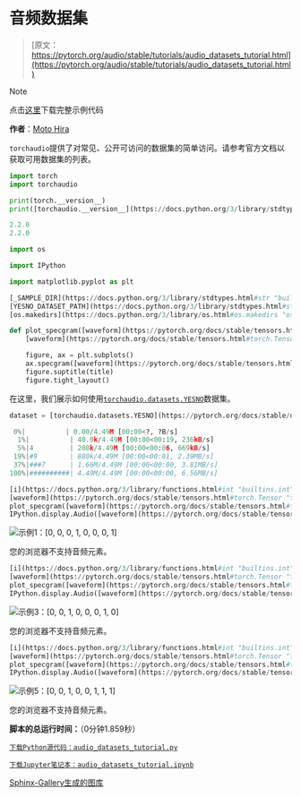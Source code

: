 # 音频数据集

> [原文：https://pytorch.org/audio/stable/tutorials/audio_datasets_tutorial.html](https://pytorch.org/audio/stable/tutorials/audio_datasets_tutorial.html)

Note

点击[这里](#sphx-glr-download-tutorials-audio-datasets-tutorial-py)下载完整示例代码

**作者**：[Moto Hira](mailto:moto%40meta.com)

`torchaudio`提供了对常见、公开可访问的数据集的简单访问。请参考官方文档以获取可用数据集的列表。

```py
import torch
import torchaudio

print(torch.__version__)
print([torchaudio.__version__](https://docs.python.org/3/library/stdtypes.html#str "builtins.str")) 
```

```py
2.2.0
2.2.0 
```

```py
import os

import IPython

import matplotlib.pyplot as plt

[_SAMPLE_DIR](https://docs.python.org/3/library/stdtypes.html#str "builtins.str") = "_assets"
[YESNO_DATASET_PATH](https://docs.python.org/3/library/stdtypes.html#str "builtins.str") = [os.path.join](https://docs.python.org/3/library/os.path.html#os.path.join "os.path.join")([_SAMPLE_DIR](https://docs.python.org/3/library/stdtypes.html#str "builtins.str"), "yes_no")
[os.makedirs](https://docs.python.org/3/library/os.html#os.makedirs "os.makedirs")([YESNO_DATASET_PATH](https://docs.python.org/3/library/stdtypes.html#str "builtins.str"), exist_ok=True)

def plot_specgram([waveform](https://pytorch.org/docs/stable/tensors.html#torch.Tensor "torch.Tensor"), [sample_rate](https://docs.python.org/3/library/functions.html#int "builtins.int"), title="Spectrogram"):
    [waveform](https://pytorch.org/docs/stable/tensors.html#torch.Tensor "torch.Tensor") = [waveform](https://pytorch.org/docs/stable/tensors.html#torch.Tensor "torch.Tensor").numpy()

    figure, ax = plt.subplots()
    ax.specgram([waveform](https://pytorch.org/docs/stable/tensors.html#torch.Tensor "torch.Tensor")[0], Fs=[sample_rate](https://docs.python.org/3/library/functions.html#int "builtins.int"))
    figure.suptitle(title)
    figure.tight_layout() 
```

在这里，我们展示如何使用[`torchaudio.datasets.YESNO`](../generated/torchaudio.datasets.YESNO.html#torchaudio.datasets.YESNO "torchaudio.datasets.YESNO")数据集。

```py
dataset = [torchaudio.datasets.YESNO](https://pytorch.org/docs/stable/data.html#torch.utils.data.Dataset "torch.utils.data.Dataset")([YESNO_DATASET_PATH](https://docs.python.org/3/library/stdtypes.html#str "builtins.str"), download=True) 
```

```py
 0%|          | 0.00/4.49M [00:00<?, ?B/s]
  1%|          | 40.0k/4.49M [00:00<00:19, 236kB/s]
  5%|4         | 208k/4.49M [00:00<00:06, 669kB/s]
 19%|#9        | 880k/4.49M [00:00<00:01, 2.39MB/s]
 37%|###7      | 1.66M/4.49M [00:00<00:00, 3.81MB/s]
100%|##########| 4.49M/4.49M [00:00<00:00, 6.56MB/s] 
```

```py
[i](https://docs.python.org/3/library/functions.html#int "builtins.int") = 1
[waveform](https://pytorch.org/docs/stable/tensors.html#torch.Tensor "torch.Tensor"), [sample_rate](https://docs.python.org/3/library/functions.html#int "builtins.int"), [label](https://docs.python.org/3/library/stdtypes.html#list "builtins.list") = dataset[[i](https://docs.python.org/3/library/functions.html#int "builtins.int")]
plot_specgram([waveform](https://pytorch.org/docs/stable/tensors.html#torch.Tensor "torch.Tensor"), [sample_rate](https://docs.python.org/3/library/functions.html#int "builtins.int"), title=f"Sample {[i](https://docs.python.org/3/library/functions.html#int "builtins.int")}: {[label](https://docs.python.org/3/library/stdtypes.html#list "builtins.list")}")
IPython.display.Audio([waveform](https://pytorch.org/docs/stable/tensors.html#torch.Tensor "torch.Tensor"), rate=[sample_rate](https://docs.python.org/3/library/functions.html#int "builtins.int")) 
```

![示例1：[0, 0, 0, 1, 0, 0, 0, 1]](../Images/da6ffd0a4b082152e36203af8c7314a2.png)

您的浏览器不支持音频元素。

```py
[i](https://docs.python.org/3/library/functions.html#int "builtins.int") = 3
[waveform](https://pytorch.org/docs/stable/tensors.html#torch.Tensor "torch.Tensor"), [sample_rate](https://docs.python.org/3/library/functions.html#int "builtins.int"), [label](https://docs.python.org/3/library/stdtypes.html#list "builtins.list") = dataset[[i](https://docs.python.org/3/library/functions.html#int "builtins.int")]
plot_specgram([waveform](https://pytorch.org/docs/stable/tensors.html#torch.Tensor "torch.Tensor"), [sample_rate](https://docs.python.org/3/library/functions.html#int "builtins.int"), title=f"Sample {[i](https://docs.python.org/3/library/functions.html#int "builtins.int")}: {[label](https://docs.python.org/3/library/stdtypes.html#list "builtins.list")}")
IPython.display.Audio([waveform](https://pytorch.org/docs/stable/tensors.html#torch.Tensor "torch.Tensor"), rate=[sample_rate](https://docs.python.org/3/library/functions.html#int "builtins.int")) 
```

![示例3：[0, 0, 1, 0, 0, 0, 1, 0]](../Images/f0f4dc932ff56f8892f1d52f81aa61ab.png)

您的浏览器不支持音频元素。

```py
[i](https://docs.python.org/3/library/functions.html#int "builtins.int") = 5
[waveform](https://pytorch.org/docs/stable/tensors.html#torch.Tensor "torch.Tensor"), [sample_rate](https://docs.python.org/3/library/functions.html#int "builtins.int"), [label](https://docs.python.org/3/library/stdtypes.html#list "builtins.list") = dataset[[i](https://docs.python.org/3/library/functions.html#int "builtins.int")]
plot_specgram([waveform](https://pytorch.org/docs/stable/tensors.html#torch.Tensor "torch.Tensor"), [sample_rate](https://docs.python.org/3/library/functions.html#int "builtins.int"), title=f"Sample {[i](https://docs.python.org/3/library/functions.html#int "builtins.int")}: {[label](https://docs.python.org/3/library/stdtypes.html#list "builtins.list")}")
IPython.display.Audio([waveform](https://pytorch.org/docs/stable/tensors.html#torch.Tensor "torch.Tensor"), rate=[sample_rate](https://docs.python.org/3/library/functions.html#int "builtins.int")) 
```

![示例5：[0, 0, 1, 0, 0, 1, 1, 1]](../Images/9ed681fb95e7d8b3191d19dc975397c9.png)

您的浏览器不支持音频元素。

**脚本的总运行时间：**（0分钟1.859秒）

[`下载Python源代码：audio_datasets_tutorial.py`](../_downloads/85c13601458553ad52e6b12e51df5327/audio_datasets_tutorial.py)

[`下载Jupyter笔记本：audio_datasets_tutorial.ipynb`](../_downloads/4841a3a3adc6a20ed07aec2707356406/audio_datasets_tutorial.ipynb)

[Sphinx-Gallery生成的图库](https://sphinx-gallery.github.io)
